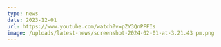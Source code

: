 ```yaml
---
type: news
date: 2023-12-01
url: https://www.youtube.com/watch?v=pZY3QnPFFIs
image: /uploads/latest-news/screenshot-2024-02-01-at-3.21.43 pm.png
---
```

